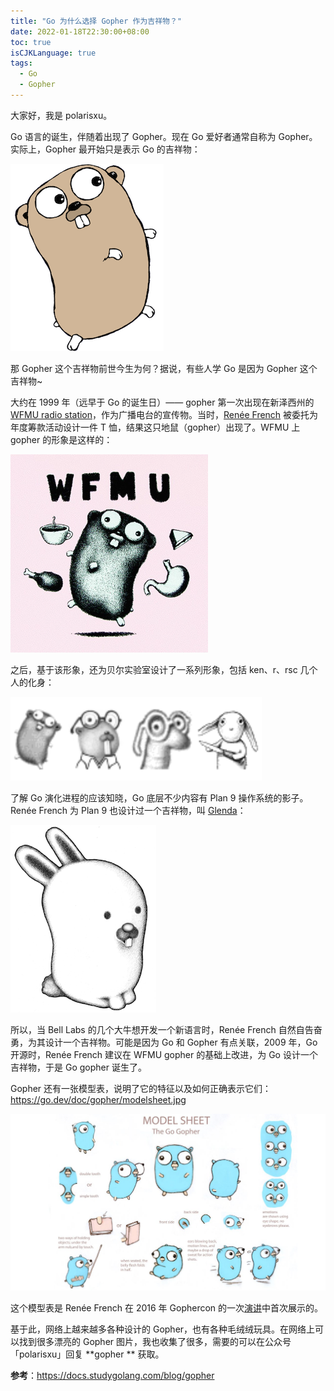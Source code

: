 ```yaml
---
title: "Go 为什么选择 Gopher 作为吉祥物？"
date: 2022-01-18T22:30:00+08:00
toc: true
isCJKLanguage: true
tags: 
  - Go
  - Gopher
---
```


大家好，我是 polarisxu。

Go 语言的诞生，伴随着出现了 Gopher。现在 Go 爱好者通常自称为 Gopher。实际上，Gopher 最开始只是表示 Go 的吉祥物：

![gopher](imgs/gopher.png)

那 Gopher 这个吉祥物前世今生为何？据说，有些人学 Go 是因为 Gopher 这个吉祥物~

大约在 1999 年（远早于 Go 的诞生日）—— gopher 第一次出现在新泽西州的 [WFMU radio station](https://wfmu.org/)，作为广播电台的宣传物。当时，[Renée French](http://reneefrench.blogspot.com/) 被委托为年度筹款活动设计一件 T 恤，结果这只地鼠（gopher）出现了。WFMU 上 gopher 的形象是这样的：

![wfmu](imgs/wfmu.jpg)

之后，基于该形象，还为贝尔实验室设计了一系列形象，包括 ken、r、rsc 几个人的化身：

![](imgs/bell-labs.png)

了解 Go 演化进程的应该知晓，Go 底层不少内容有 Plan 9 操作系统的影子。Renée French 为 Plan 9 也设计过一个吉祥物，叫 [Glenda](https://9p.io/plan9/glenda.html)：

![](imgs/glenda.png)

所以，当 Bell Labs 的几个大牛想开发一个新语言时，Renée French 自然自告奋勇，为其设计一个吉祥物。可能是因为 Go 和 Gopher 有点关联，2009 年，Go 开源时，Renée French 建议在 WFMU gopher 的基础上改进，为 Go 设计一个吉祥物，于是 Go gopher 诞生了。

Gopher 还有一张模型表，说明了它的特征以及如何正确表示它们：<https://go.dev/doc/gopher/modelsheet.jpg>

![](imgs/modelsheet.jpg)

这个模型表是 Renée French 在  2016 年 Gophercon 的一次[演讲](https://www.youtube.com/watch?v=4rw_B4yY69k)中首次展示的。

基于此，网络上越来越多各种设计的 Gopher，也有各种毛绒绒玩具。在网络上可以找到很多漂亮的 Gopher 图片，我也收集了很多，需要的可以在公众号「polarisxu」回复 **gopher ** 获取。

**参考**：<https://docs.studygolang.com/blog/gopher>